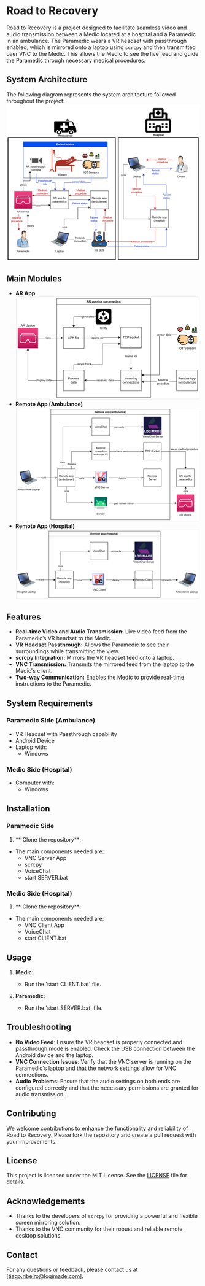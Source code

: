 # Road to Recovery

Road to Recovery is a project designed to facilitate seamless video and audio transmission between a Medic located at a hospital and a Paramedic in an ambulance. The Paramedic wears a VR headset with passthrough enabled, which is mirrored onto a laptop using `scrcpy` and then transmitted over VNC to the Medic. This allows the Medic to see the live feed and guide the Paramedic through necessary medical procedures.

## System Architecture
The following diagram represents the system architecture followed throughout the project:
![Road to Recovery](docs/r2r_system_diagram.png)

## Main Modules
- **AR App** ![AR App](docs/ar_app.png)
- **Remote App (Ambulance)** ![Remote App (Ambulance)](docs/remote_app_(ambulance).png)
- **Remote App (Hospital)** ![Remote App (Hospital)](docs/remote_app_(hospital).png)

## Features

- **Real-time Video and Audio Transmission:** Live video feed from the Paramedic’s VR headset to the Medic.
- **VR Headset Passthrough:** Allows the Paramedic to see their surroundings while transmitting the view.
- **scrcpy Integration:** Mirrors the VR headset feed onto a laptop.
- **VNC Transmission:** Transmits the mirrored feed from the laptop to the Medic's client.
- **Two-way Communication:** Enables the Medic to provide real-time instructions to the Paramedic.

## System Requirements

### Paramedic Side (Ambulance)
- VR Headset with Passthrough capability
- Android Device
- Laptop with:
  - Windows

### Medic Side (Hospital)
- Computer with:
  - Windows

## Installation

### Paramedic Side

1. ** Clone the repository**:
  - The main components needed are:
    - VNC Server App
    - scrcpy
    - VoiceChat
    - start SERVER.bat


### Medic Side (Hospital)

1. ** Clone the repository**:
 - The main components needed are:
    - VNC Client App
    - VoiceChat
    - start CLIENT.bat

## Usage

1. **Medic**:
   - Run the 'start CLIENT.bat' file.

2. **Paramedic**:
   - Run the 'start SERVER.bat' file.

## Troubleshooting

- **No Video Feed**: Ensure the VR headset is properly connected and passthrough mode is enabled. Check the USB connection between the Android device and the laptop.
- **VNC Connection Issues**: Verify that the VNC server is running on the Paramedic's laptop and that the network settings allow for VNC connections.
- **Audio Problems**: Ensure that the audio settings on both ends are configured correctly and that the necessary permissions are granted for audio transmission.

## Contributing

We welcome contributions to enhance the functionality and reliability of Road to Recovery. Please fork the repository and create a pull request with your improvements.

## License

This project is licensed under the MIT License. See the [LICENSE](LICENSE) file for details.

## Acknowledgements

- Thanks to the developers of `scrcpy` for providing a powerful and flexible screen mirroring solution.
- Thanks to the VNC community for their robust and reliable remote desktop solutions.

## Contact

For any questions or feedback, please contact us at [tiago.ribeiro@logimade.com].

